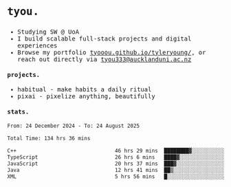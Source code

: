## <samp><h3>tyou.</h3></samp>
<samp>
   
   - Studying SW @ UoA
   - I build scalable full-stack projects and digital experiences
   - Browse my portfolio [tyooou.github.io/tyleryoung/](http://tyooou.github.io/tyleryoung/), or reach out directly via [tyou333@aucklanduni.ac.nz](mailto:tyou333@aucklanduni.ac.nz)

#### projects.
- habitual - make habits a daily ritual
- pixai - pixelize anything, beautifully

#### stats.
  <!--START_SECTION:waka-->

```txt
From: 24 December 2024 - To: 24 August 2025

Total Time: 134 hrs 36 mins

C++                                46 hrs 29 mins  ████████▓░░░░░░░░░░░░░░░░   34.38 %
TypeScript                         26 hrs 6 mins   ████▓░░░░░░░░░░░░░░░░░░░░   19.31 %
JavaScript                         20 hrs 37 mins  ███▓░░░░░░░░░░░░░░░░░░░░░   15.25 %
Java                               12 hrs 41 mins  ██▒░░░░░░░░░░░░░░░░░░░░░░   09.38 %
XML                                5 hrs 56 mins   █░░░░░░░░░░░░░░░░░░░░░░░░   04.39 %
```

<!--END_SECTION:waka-->
</samp>
